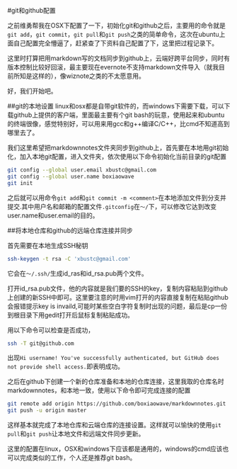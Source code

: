 #git和github配置

之前维勇帮我在OSX下配置了一下，初始化git和github之后，主要用的命令就是`git add`，`git commit`，`git pull`和`git push`之类的简单命令，这次在ubuntu上面自己配置完全懵逼了，赶紧查了下资料自己配置了下，这里把过程记录下。

这里时打算把用markdown写的文档同步到github上，云端好跨平台同步，同时有版本控制比较好回滚，最主要现在evernote不支持markdown文件导入（就我目前所知是这样的），像wiznote之类的不太愿意用。

好，我们开始吧。

##git的本地设置
linux和osx都是自带git软件的，而windows下需要下载，可以下载github上提供的客户端，里面最主要有个git bash的玩意，使用起来和ubuntu的终端很像，感觉特别好，可以用来用gcc和g++编译C/C\+\+，比cmd不知道高到哪里去了。

我们这里希望把markdownnotes文件夹同步到github上，首先要在本地用git初始化，加入本地git配置，进入文件夹，依次使用以下命令初始化当前目录的git配置

```bash
git config --global user.email xbustc@gmail.com
git config --global user.name boxiaowave
git init
```

之后就可以用命令`git add`和`git commit -m <comment>`在本地添加文件到分支并提交.其中用户名和邮箱的配置文件`.gitconfig`在`～/`下，可以修改它达到改变user.name和user.email的目的。

##将本地仓库和github的远端仓库连接并同步

首先需要在本地生成SSH秘钥
``` bash
ssh-keygen -t rsa -C 'xbustc@gmail.com'
```

它会在`～/.ssh/`生成id_ras和id_rsa.pub两个文件。

打开id_rsa.pub文件，他的内容就是我们要的SSH的key，复制内容粘贴到github上创建的新SSH中即可。这里要注意的时用vim打开的内容直接复制在粘贴github会报错提示key is invaild,可能时某些空白字符复制时出现的问题，最后是cp一份到根目录下用gedit打开后鼠标复制粘贴成功。

用以下命令可以检查是否成功，
```bash
ssh -T git@github.com
```
出现```Hi username! You've successfully authenticated, but GitHub does not provide shell access.```即表明成功。

之后在github下创建一个新的仓库准备和本地的仓库连接，这里我取的仓库名时markdownnotes，和本地一致，使用以下命令即可完成连接的配置
```bash
git remote add origin https://github.com/boxiaowave/markdownnotes.git
git push -u origin master


```
这样基本就完成了本地仓库和云端仓库的连接设置。这样就可以愉快的使用`git pull`和`git push`让本地文件和远端文件同步更新。

这里的配置在linux，OSX和windows下应该都是通用的，windows的cmd应该也可以完成类似的工作，个人还是推荐git bash。



